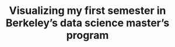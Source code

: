 ---
title: Visualizing my first semester in Berkeley’s data science master’s program
tags: [Student, Graduate School]
style: fill
color: secondary
description: I share visualizations of W200 (Data Science Programming) and W201 (Research Design)
external_url: https://medium.com/@richardmathewsii-datablog/visualizing-my-first-semester-in-berkeleys-data-science-master-s-program-63c2485c2478
---